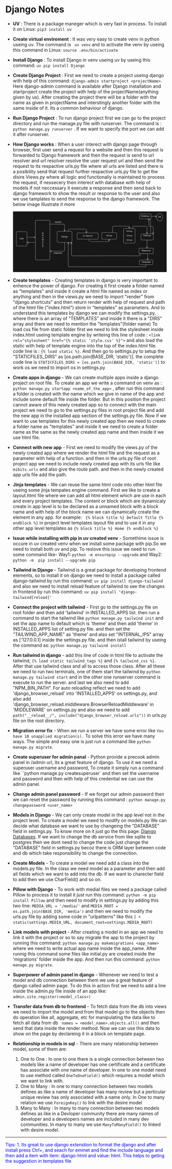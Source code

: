 # Django Notes

- **UV** : There is a package maneger which is very fast in process. To install it on Linux: `pip3 install uv`
- **Create virtual enviroment** : It was very easy to create venv in python useing uv. The command is ` uv venv` and to activate the venv by useing this command in Linux: `source .env/bin/activate`
- **Install Django** : To install Django in venv useing uv by useing this command: `uv pip install Django`
- **Create Django Project** : First we need to create a project useing django with help of this command: `django-admin startproject <projectName>`. Here django-admin command is available after Django installation and startproject create the project with help of the projectName(anything given by us). After creating the project there will be a folder with the name as given in projectName and interstingly another folder with the same inside of it. Its a common behaviour of django.
- **Run Django Project** : To run django project first we can go to the project directory and run the manage.py file with runserver. The command is : `python manage.py runserver` . If we want to specify the port we can add it after runserver.
- **How Django works** : When a user interect with django page through browser, first user send a request for a website and then this request is forwarded to Django framework and then the request is send to url resolver and url resolver resolve the user request url and then send the request to its respactive urls.py file where all urls are listed and there is a posibility send that request further respactive urls.py file to get the disire Views.py where all logic and functionaliy is maintained to process the request, if nessecery then interect with database with help of models if not neccessary it execute a response and then send back to django framework to show the result or response to the user and also we use tamplates to send the response to the django framework. The below image illustrate it more

  ![DjangoIntenels](./docs/img/django_working.png)

- **Create templates** - Creating templates in django is very important to enhence the power of django. For creating it first create a folder named as "templates" and inside it create a html file named as index or anything and then in the views.py we need to import "render" from "django.shortcuts" and then return render with help of request and path of the html file ("index.html") store in "templates" as parameters. And to understand this templates by django we can modify the settings.py, where there is an array of "TEMPLATES" and inside it there is a "DIRS" array and there we need to mention the "templates"(folder name)
  To load css file from static folder first we need to link the stylesheet inside index.html useing template engine by writeing this line of code : `<link rel="stylesheet" href="{% static 'style.css' %}">` and also load the static with help of template engine into the top of the index.html file. code line is : `{% load static %}`. And then go to settings.py to setup the "STATICFILES_DIRS" as [os.path.join(BASE_DIR, 'static')]. the complete code line is `STATICFILES_DIRS = [os.path.join(BASE_DIR, 'static')]` to work os we need to import os in settings.py

- **Create apps in django** - We can create multiple apps inside a django project on root file. To create an app we write a command on venv as : `python manage.py startapp <name_of_the_app>` , after run this command a folder is created with the name which we give in name of the app and include some default file inside the folder. But in this position the project cannot aware of this newly created app so to connect with the main project we need to go to the settings.py files in root project file and add the new app in the installed app section of the settings.py file. Now if we want to use templates for this newly created app then we need to create a folder name as "templates" and inside it we need to create a folder name as the same as the newly created app name and then inside it we use html file.
- **Connect with new app** - First we need to modify the views.py of the newly created app where we render the html file and the request as a parameter with help of a function. and then in the urls.py file of root project app we need to include newly created app with its urls file like `mibits.urls` and also give the route path. and then in the newly created app urls file add the path.

- **Jinja templates** - We can reuse the same html code into other html file useing some jinja tempates engine command. First we like to create a layout.html file where we can add all html element which are use in each and every project templates. The content or block which are dynamicaly create in app level is to be declared as a unnamed block with a block name and with help of the block name we can dynamically create the element in any app. for example:
  ` {% block title %} Default Title {% endblock %}` in project level templates layout file and to use it in any other app level templates as `{% block title %} Home {% endblock %}`

- **Issue while installing with pip in uv created venv** - Somethime issue is occure in uv created venv when we install some package with pip.So we need to install both uv and pip. To reslove this issue we need to run some command like- Way1: `python -m ensurepip --upgrade` and Way2: `python -m  pip install --upgrade pip`

- **Tailwind in Django** - Tailwind is a great package for developing frontend elements, so to install it on django we need to install a package called django-tailwind by run this command: `uv pip install django-tailwind` and also we need to install reload feature of tailwind to see the changes in frontend by run this command: `uv pip install 'django-tailwind[reload]' `

- **Connect the project with tailwind** - First go to the settings.py file on root folder and then add 'tailwind' in INSTALLED_APPS list. then run a command to start the tailwind like `python manage.py tailwind init` and set the app name to default which is 'theme' and then add 'theme' in INSTALLED_APPS list of setting.py file. and then set the "TAILWIND_APP_NAME" as 'theme' and also set "INTERNAL_IPS" array as ['127.0.0.1] inside the settings.py file. and then istall tailwind by useing the command as: `python manage.py tailwind install `

- **Run tailwind in django** - add this line of code in html file to activate the tailwind, `{% load static tailwind_tags %}` and `{% tailwind_css %}`. After that use tailwind class and all to access those class. After all these we need to run two terminals, one of them start the tailwind by `python manage.py tailwind start` and in the other one runserver command is execute to run the server. and last we also need to add "NPM_BIN_PATH". For auto reloading reflect we need to add 'django_browser_reload' into 'INSTALLED_APPS' on settings.py, and also add 'django_browser_reload.middleware.BrowserReloadMiddleware' in 'MIDDLEWARE' on settings.py and also we need to add `path("__reload__/", include("django_browser_reload.urls"))` in urls.py file on the root directory.

- **Migration error fix** - When we run a server we have some error like `You have 18 unapplied migration(s).` To solve this error we have many ways. The simple and easy one is just run a command like `python manage.py migrate`.
- **Create superuser for admin panal** - Python provide a precook admin panel in /admin url, its a great feature of django. To use it we need a superuser username and password, To create it simply run a command like ``python manage.py createsuperuser` and then set the username and password and then with help of this credential we can use the admin panel.

- **Change admin panel password** - If we forget our admin password then we can reset the password by running this command : `python manage.py changepassword <user_name> `
- **Models in Django** - We can only create model in the app level not in the project level. To create a model we need to modify on models.py We can decide what database we want to use by changeing the "DATABASE" field in settings.py. To know more on it just go the this page: [Django Databases](https://docs.djangoproject.com/en/5.1/ref/settings/#databases, "DB in django"). If we want to change the db service from like sqlite to postgres then we dont need to change the code just change the "DATABASE" field in settings.py becoz there is ORM layer between code and db which take responsibility to change the connection.

- **Create Models** - To create a model we need add a class into the models.py file. In the class we need model as a parameter and then add all fields which we want to add into the db. If we want to charecter field to add then we use CharField() and so on.
- **Pillow with Django** - To work with medial files we need a package called Pillow to process it to install it just run this command: `python -m pip install Pillow` and then need to modify in settings.py by adding this two line: `MEDIA_URL = '/media/'` and `MEDIA_ROOT = os.path.join(BASE_DIR, 'media')` and then we need to modify the urls.py file by adding some code in "urlpatterns" like this `] + static(settings.MEDIA_URL, document_root=settings.MEDIA_ROOT)`
- **Link models with project** - After creating a model in an app we need to link it with the project or so to say migrate the app to the project by running this command: `python manage.py makemigrations <app_name>` where we need to write actual app name inside the app_name. After runnig this command some files like initial.py are created inside the 'migrations' folder inside the app. And then run this command: `python manage.py migrate`.
- **Superpower of admin panel in django** - Whenever we need to test a model and db connection between them we use a great feature of django called admin page. To do this in action first we need to add a line inside the admin.py file inside of an app like: `admin.site.register(<model_class>)`

- **Transfer data from db to frontend** - To fetch data from the db into views we need to import the model and from that model go to the objects then do operation like all, aggregate, etc for manipulating the data like to fetch all data from db ` names = <model_name>.objects.all()` and then send that data inside the render method. Now we can use this data to show on the page by declareing it in a block on template page.

- **Relationship in models in sql** - There are many relationship between model, some of them are:
  1. One to One : In one to one there is a single connection between two models like a name of developer has one certificate and a certificate has associate with one name of developer. In one to one model need to use method called `OneToOneField()` which requires a model which we want to link with.
  2. One to Many : In one to many connection between two models defines as like a name of developer has many review but a perticular unique review has only associated with a name only. In One to many relation we use `ForeignKey()` to link with the desire model
  3. Many to Many : In many to many connection between two models defines as like in a Devloper community there are many names of developer and a developers names are included in many dev communities. In many to many we use `ManyToManyField()` to linked with desire model.

---

<p style= "color: blue">Tips: 1. Its great to use django extenstion to format the django and after install press Ctrl+, and  seach for emmet and find the include language and then add a item with item: django-html and value: html. This helps to geting the suggestion in templates file</p>
